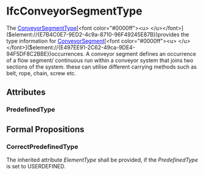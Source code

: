 # IfcConveyorSegmentType

The [<font color="#0000ff"><u>ConveyorSegmentType</u></font>]($element://{4481E1F9-4957-4775-9B65-2C038CCA4F50})[<font color="#0000ff"><u> </u></font>]($element://{E7B4C0E7-9ED2-4c9a-8710-96F49245E87B})provides the type information for [<font color="#0000ff"><u>ConveyorSegment</u></font>]($element://{5861065A-E519-4b96-8ADC-7D4CC6C7E95E})[<font color="#0000ff"><u> </u></font>]($element://{E497EE91-2C62-49ca-9DE4-94F5DF8C2BBE})occurrences.
A conveyor segment defines an occurrence of a flow segment/ continuous run within a conveyor system that joins two sections of the system. these can utilise different carrying methods such as belt, rope, chain, screw etc.

## Attributes

### PredefinedType


## Formal Propositions

### CorrectPredefinedType
The inherited attribute _ElementType_ shall be provided, if the _PredefinedType_ is set to USERDEFINED.
